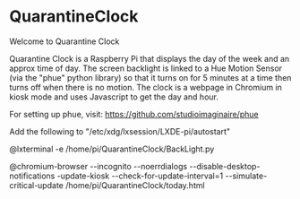 # QuarantineClock

Welcome to Quarantine Clock

Quarantine Clock is a Raspberry Pi that displays the day of the week and an approx time of day. The screen backlight is linked to a Hue Motion Sensor (via the "phue" python library) so that it turns on for 5 minutes at a time then turns off when there is no motion. The clock is a webpage in Chromium in kiosk mode and uses Javascript to get the day and hour.

For setting up phue, visit: https://github.com/studioimaginaire/phue

Add the following to "/etc/xdg/lxsession/LXDE-pi/autostart"

@lxterminal -e /home/pi/QuarantineClock/BackLight.py

@chromium-browser --incognito  --noerrdialogs --disable-desktop-notifications -update-kiosk --check-for-update-interval=1 --simulate-critical-update /home/pi/QuarantineClock/today.html


